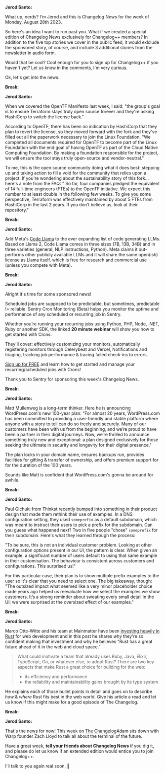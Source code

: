 **Jerod Santo:**

What up, nerds? I'm Jerod and this is Changelog News for the week of Monday, August 28th 2023.

So here's an idea I want to run past you. What if we created a special edition of Changelog News exclusively for Changelog++ members? In addition to the five top stories we cover in the public feed, it would exlclude the sponsored story, of course, and include 3 additional stories from the newsletter in audio form.

Would that be cool? Cool enough for you to sign up for Changelog++ if you haven't yet? Let us know in the comments, I'm very curious.

Ok, let's get into the news.

**Break:**

**Jerod Santo:**

When we covered the OpenTF Manifesto last week, I said: "the group's goal is to ensure Terraform stays truly open source forever and they're asking HashiCorp to switch the license back."

According to OpenTF, there has been no indication by HashiCorp that they plan to revert the license, so they moved forward with the fork and they've filled out all the paperwork necessary to join the Linux Foundation. "We completed all documents required for OpenTF to become part of the Linux Foundation with the end goal of having OpenTF as part of the Cloud Native Computing Foundation. By making a foundation responsible for the project, we will ensure the tool stays truly open-source and vendor-neutral."

To me, this is the open source community doing what it does best: stepping up and taking action to fill a void for the community that relies upon a project. If you're wondering about the sustainability story of this fork... here's a note from the FAQ: " So far, four companies pledged the equivalent of 14 full-time engineers (FTEs) to the OpenTF initiative. We expect this number to at least double in the following few weeks. To give you some perspective, Terraform was effectively maintained by about 5 FTEs from HashiCorp in the last 2 years. If you don’t believe us, look at their repository."

**Break:**

**Jerod Santo:**

Add Meta's [Code Llama](https://codellama.dev/about) to the ever expanding list of code generating LLMs.  Based on Llama 2, Code Llama comes in three sizes (7B, 13B, 34B) and in three varieties (general, NLP instructions, Python). Meta claims it out-performs other publicly available LLMs and it will share the same open(ish) license as Llama itself, which is free for research and commercial use (unless you compete with Meta).

**Break:**

**Jerod Santo:**

Alright it's time for some sponsored news!

Scheduled jobs are supposed to be predictable, but sometimes, predictable != reliable. Sentry Cron Monitoring (Beta) helps you monitor the uptime and performance of any scheduled or recurring job in Sentry.

Whether you’re running your recurring jobs using Python, PHP, Node, .NET, Ruby or another SDK, the linked **20 minute webinar** will show you how to get started with Crons.

They'll cover: effectively customizing your monitors, automatically registering monitors through Celerybeat and Vercel, Notifications and triaging, tracking job performance & tracing failed check-ins to errors.

[Sign up for FREE](https://sentry.io/resources/getting-started-with-sentry-cron-monitoring/utm_medium=paid-community&utm_source=changelog&utm_campaign=newsletter&utm_content=newsletter) and learn how to get started and manage your recurring/scheduled jobs with Crons!

Thank you to Sentry for sponsoring this week's Changelog News.

**Break:**

**Jerod Santo:**

Matt Mullenweg is a long-term thinker. Here he is announcing WordPress.com's new 100-year plan: "For almost 20 years, WordPress.com has been committed to providing a user-friendly and stable platform where anyone with a story to tell can do so freely and securely. Many of our customers have been with us from the beginning, and we’re proud to have been a partner in their digital journeys. Now, we’re thrilled to announce something truly new and exceptional: a plan designed exclusively for those seeking the ultimate in security and longevity for their digital presence."

The plan locks in your domain name, ensures backups run, provides facilities for gifting & transfer of ownership, and offers premium support for for the duration of the 100 years.

Sounds like Matt is confident that WordPress.com's gonna be around for awhile.

**Break:**

**Jerod Santo:**

Paul Gichuki from Thinkst recently bumped into something in their product design that made them rethink their use of examples. In a DNS configuration setting, they used `someprefix` as a default subdomain, which was meant to instruct their users to pick a prefix for the subdomain. Can you guess what happened next? Two in five people "chose"  `someprefix` for their subdomain.  Here's what they learned through the process:

"To be sure, this is not an individual customer problem. Looking at other configuration options present in our UI, the pattern is clear. When given an example, a significant number of users default to using that same example in their customisation. The behaviour is consistent across customers and configurations. This surprised us!"

For this particular case, their plan is to show multiple prefix examples to the user so it's clear that you need to select one. The big takeaway, though: "The outsized impact what seemed like a very minor placeholder choice made years ago helped us reevaluate how we select the examples we show customers. It’s a strong reminder about sweating every small detail in the UI; we were surprised at the oversized effect of our examples."

**Break:**

**Jerod Santo:**

Marco Otte-Witte and his team at Mainmatter have been [investing heavily in Rust](https://mainmatter.com/blog/2022/10/12/making-a-strategic-bet-on-rust/) for web development and in this post he shares _why_ they're so confident making that investment and why he believes "Rust has a great future ahead of it in the web and cloud space."

> What could motivate a team that already uses Ruby, Java, Elixir, TypeScript, Go, or whatever else, to adopt Rust? There are two key aspects that make Rust a great choice for building for the web:
>
> - its efficiency and performance
> - the reliability and maintainability gains brought by its type system

He explains each of those bullet points in detail and goes on to describe _how_ & _where_ Rust fits best in the web world. Give his article a read and let us know if this might make for a good episode of The Changelog.

**Break:**

**Jerod Santo:**

That's the news for now! This week on [The Changelog](https://changelog.fm)Adam sits down with Warp founder Zach Lloyd to talk all about the terminal of the future.

Have a great week, **tell your friends about Changelog News** if you dig it, and please do let us know if an extended edition would entice you to join Changelog++.

I'll talk to you again real soon. 💚
